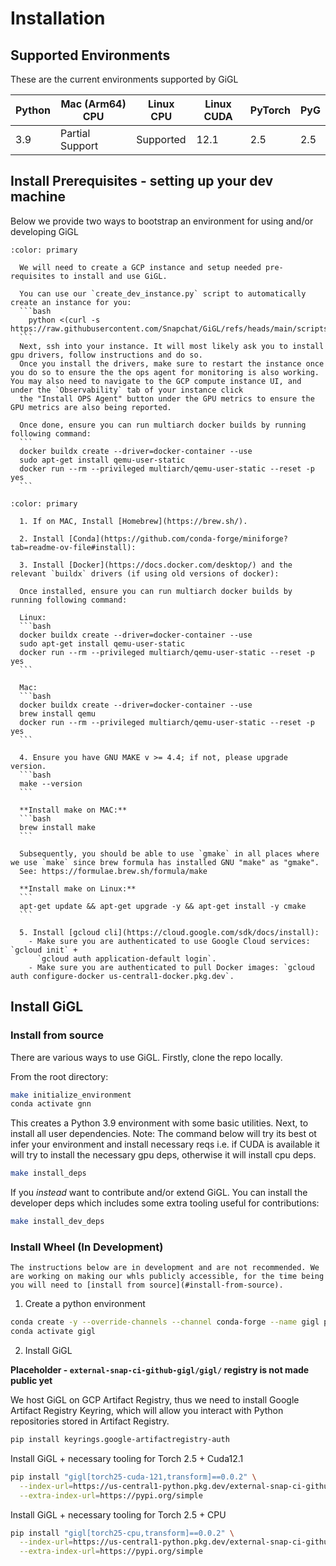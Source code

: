 # Installation

## Supported Environments

These are the current environments supported by GiGL

| Python | Mac (Arm64) CPU | Linux CPU | Linux CUDA | PyTorch | PyG |
| ------ | --------------- | --------- | ---------- | ------- | --- |
| 3.9    | Partial Support | Supported | 12.1       | 2.5     | 2.5 |

## Install Prerequisites - setting up your dev machine

Below we provide two ways to bootstrap an environment for using and/or developing GiGL

````{dropdown} (Recommended) Developing/experimenting on a GCP cloud instance.
:color: primary

  We will need to create a GCP instance and setup needed pre-requisites to install and use GiGL.

  You can use our `create_dev_instance.py` script to automatically create an instance for you:
  ```bash
    python <(curl -s https://raw.githubusercontent.com/Snapchat/GiGL/refs/heads/main/scripts/create_dev_instance.py)
  ```
  Next, ssh into your instance. It will most likely ask you to install gpu drivers, follow instructions and do so.
  Once you install the drivers, make sure to restart the instance once you do so to ensure the the ops agent for monitoring is also working. You may also need to navigate to the GCP compute instance UI, and under the `Observability` tab of your instance click
  the "Install OPS Agent" button under the GPU metrics to ensure the GPU metrics are also being reported.

  Once done, ensure you can run multiarch docker builds by running following command:
  ```
  docker buildx create --driver=docker-container --use
  sudo apt-get install qemu-user-static
  docker run --rm --privileged multiarch/qemu-user-static --reset -p yes
  ```

````

````{dropdown} Manual Setup
:color: primary

  1. If on MAC, Install [Homebrew](https://brew.sh/).

  2. Install [Conda](https://github.com/conda-forge/miniforge?tab=readme-ov-file#install):

  3. Install [Docker](https://docs.docker.com/desktop/) and the relevant `buildx` drivers (if using old versions of docker):

  Once installed, ensure you can run multiarch docker builds by running following command:

  Linux:
  ```bash
  docker buildx create --driver=docker-container --use
  sudo apt-get install qemu-user-static
  docker run --rm --privileged multiarch/qemu-user-static --reset -p yes
  ```

  Mac:
  ```bash
  docker buildx create --driver=docker-container --use
  brew install qemu
  docker run --rm --privileged multiarch/qemu-user-static --reset -p yes
  ```

  4. Ensure you have GNU MAKE v >= 4.4; if not, please upgrade version.
  ```bash
  make --version
  ```

  **Install make on MAC:**
  ```bash
  brew install make
  ```

  Subsequently, you should be able to use `gmake` in all places where we use `make` since brew formula has installed GNU "make" as "gmake".
  See: https://formulae.brew.sh/formula/make

  **Install make on Linux:**
  ```
  apt-get update && apt-get upgrade -y && apt-get install -y cmake
  ```

  5. Install [gcloud cli](https://cloud.google.com/sdk/docs/install):
    - Make sure you are authenticated to use Google Cloud services: `gcloud init` +
      `gcloud auth application-default login`.
    - Make sure you are authenticated to pull Docker images: `gcloud auth configure-docker us-central1-docker.pkg.dev`.

````

## Install GiGL

### Install from source

There are various ways to use GiGL. Firstly, clone the repo locally.

From the root directory:

```bash
make initialize_environment
conda activate gnn
```

This creates a Python 3.9 environment with some basic utilities. Next, to install all user dependencies. Note: The
command below will try its best ot infer your environment and install necessary reqs i.e. if CUDA is available it will
try to install the necessary gpu deps, otherwise it will install cpu deps.

```bash
make install_deps
```

If you *instead* want to contribute and/or extend GiGL. You can install the developer deps which includes some extra
tooling useful for contributions:

```bash
make install_dev_deps
```

### Install Wheel (In Development)

```{caution}
The instructions below are in development and are not recommended. We are working on making our whls publicly accessible, for the time being you will need to [install from source](#install-from-source).
```

1. Create a python environment

```bash
conda create -y --override-channels --channel conda-forge --name gigl python=3.9
conda activate gigl
```

2. Install GiGL

**Placeholder - `external-snap-ci-github-gigl/gigl/` registry is not made public yet**

We host GiGL on GCP Artifact Registry, thus we need to install Google Artifact Registry Keyring, which will allow you
interact with Python repositories stored in Artifact Registry.

```bash
pip install keyrings.google-artifactregistry-auth
```

Install GiGL + necessary tooling for Torch 2.5 + Cuda12.1

```bash
pip install "gigl[torch25-cuda-121,transform]==0.0.2" \
  --index-url=https://us-central1-python.pkg.dev/external-snap-ci-github-gigl/gigl/simple/ \
  --extra-index-url=https://pypi.org/simple
```

Install GiGL + necessary tooling for Torch 2.5 + CPU

```bash
pip install "gigl[torch25-cpu,transform]==0.0.2" \
  --index-url=https://us-central1-python.pkg.dev/external-snap-ci-github-gigl/gigl/simple/ \
  --extra-index-url=https://pypi.org/simple
```

